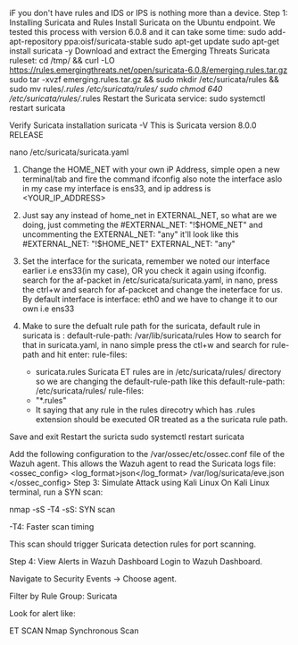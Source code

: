 iF you don't have rules and IDS or IPS is nothing more than a device.
Step 1: Installing Suricata and Rules
Install Suricata on the Ubuntu endpoint. We tested this process with version 6.0.8 and it can take some time:
sudo add-apt-repository ppa:oisf/suricata-stable
sudo apt-get update
sudo apt-get install suricata -y
Download and extract the Emerging Threats Suricata ruleset:
cd /tmp/ && curl -LO https://rules.emergingthreats.net/open/suricata-6.0.8/emerging.rules.tar.gz
sudo tar -xvzf emerging.rules.tar.gz && sudo mkdir /etc/suricata/rules && sudo mv rules/*.rules /etc/suricata/rules/
sudo chmod 640 /etc/suricata/rules/*.rules
Restart the Suricata service:
sudo systemctl restart suricata

Verify Suricata installation
suricata -V
This is Suricata version 8.0.0 RELEASE

nano /etc/suricata/suricata.yaml 

1. Change the HOME_NET with your own iP Address, 
  simple open a new terminal/tab and fire the command ifconfig also note the interface aslo
  in my case my interface is ens33, and ip address is <YOUR_IP_ADDRESS>
2. Just say any instead of home_net in EXTERNAL_NET, so what are we doing, just commeting the #EXTERNAL_NET: "!$HOME_NET"
    and uncommenting the EXTERNAL_NET: "any"
    it'll look like this 
    #EXTERNAL_NET: "!$HOME_NET"
    EXTERNAL_NET: "any"
3. Set the interface for the suricata, remember we noted our interface earlier i.e ens33(in my case), OR you check it again using ifconfig.
  search for the af-packet in /etc/suricata/suricata.yaml, in nano, press the ctrl+w and search for af-packcet and change the ineterface for us.
  By default interface is interface: eth0
  and we have to change it to our own i.e ens33

4. Make to sure the defualt rule path for the suricata, 
  default rule in suricata is : default-rule-path: /var/lib/suricata/rules
  How to search for that in suricata.yaml, in nano simple press the ctl+w and search for rule-path and hit enter:
  rule-files:
    - suricata.rules
  Suricata ET rules are in /etc/suricata/rules/ directory so we are changing the default-rule-path like this
   default-rule-path: /etc/suricata/rules/
rule-files:
    - "*.rules"
    - It saying that any rule in the rules direcotry which has .rules extension should be executed OR treated as a the suricata rule path.

  Save and exit
  Restart the suricta
  sudo systemctl restart suricata


Add the following configuration to the /var/ossec/etc/ossec.conf file of the Wazuh agent. This allows the Wazuh agent to read the Suricata logs file:
<ossec_config>
  <localfile>
    <log_format>json</log_format>
    <location>/var/log/suricata/eve.json</location>
  </localfile>
</ossec_config>
Step 3: Simulate Attack using Kali Linux
On Kali Linux terminal, run a SYN scan:

nmap -sS -T4 <target-ip>
-sS: SYN scan

-T4: Faster scan timing

This scan should trigger Suricata detection rules for port scanning.

Step 4: View Alerts in Wazuh Dashboard
Login to Wazuh Dashboard.

Navigate to Security Events → Choose agent.

Filter by Rule Group: Suricata

Look for alert like:

ET SCAN Nmap Synchronous Scan